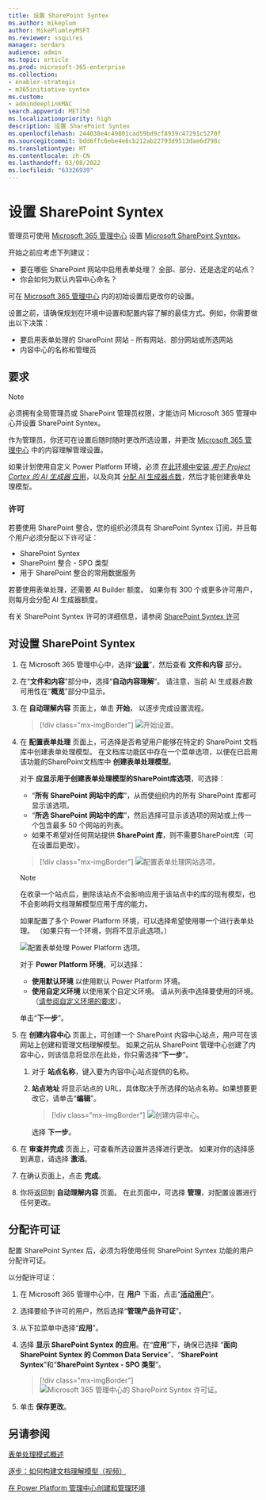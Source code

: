 ```yaml
---
title: 设置 SharePoint Syntex
ms.author: mikeplum
author: MikePlumleyMSFT
ms.reviewer: ssquires
manager: serdars
audience: admin
ms.topic: article
ms.prod: microsoft-365-enterprise
ms.collection:
- enabler-strategic
- m365initiative-syntex
ms.custom:
- admindeeplinkMAC
search.appverid: MET150
ms.localizationpriority: high
description: 设置 SharePoint Syntex
ms.openlocfilehash: 244038e4c49801cad59bd9cf8939c47291c5270f
ms.sourcegitcommit: bdd6ffc6ebe4e6cb212ab22793d9513dae6d798c
ms.translationtype: HT
ms.contentlocale: zh-CN
ms.lasthandoff: 03/08/2022
ms.locfileid: "63326939"
---
```

# <a name="set-up-sharepoint-syntex"></a>设置 SharePoint Syntex

管理员可使用 <a href="https://go.microsoft.com/fwlink/p/?linkid=2024339" target="_blank">Microsoft 365 管理中心</a> 设置 [Microsoft SharePoint Syntex](index.md)。 

开始之前应考虑下列建议：

- 要在哪些 SharePoint 网站中启用表单处理？ 全部、部分、还是选定的站点？
- 你会如何为默认内容中心命名？

可在 <a href="https://go.microsoft.com/fwlink/p/?linkid=2024339" target="_blank">Microsoft 365 管理中心</a> 内的初始设置后更改你的设置。

设置之前，请确保规划在环境中设置和配置内容了解的最佳方式。例如，你需要做出以下决策：

- 要启用表单处理的 SharePoint 网站 - 所有网站、部分网站或所选网站
- 内容中心的名称和管理员

## <a name="requirements"></a>要求 

> [!NOTE]
> 必须拥有全局管理员或 SharePoint 管理员权限，才能访问 Microsoft 365 管理中心并设置 SharePoint Syntex。

作为管理员，你还可在设置后随时随时更改所选设置，并更改 <a href="https://go.microsoft.com/fwlink/p/?linkid=2024339" target="_blank">Microsoft 365 管理中心</a> 中的内容理解管理设置。

如果计划使用自定义 Power Platform 环境，必须 [在此环境中安装 *用于 Project Cortex 的 AI 生成器* 应用](/power-platform/admin/manage-apps#install-an-app-in-the-environment-view)，以及向其 [分配 AI 生成器点数](/power-platform/admin/capacity-add-on)，然后才能创建表单处理模型。

### <a name="licensing"></a>许可

若要使用 SharePoint 整合，您的组织必须具有 SharePoint Syntex 订阅，并且每个用户必须分配以下许可证：

- SharePoint Syntex
- SharePoint 整合 - SPO 类型
- 用于 SharePoint 整合的常用数据服务

若要使用表单处理，还需要 AI Builder 额度。 如果你有 300 个或更多许可用户，则每月会分配 AI 生成器额度。

有关 SharePoint Syntex 许可的详细信息，请参阅 [SharePoint Syntex 许可](syntex-licensing.md)

## <a name="to-set-up-sharepoint-syntex"></a>对设置 SharePoint Syntex

1. 在 Microsoft 365 管理中心中，选择“<a href="https://go.microsoft.com/fwlink/p/?linkid=2171997" target="_blank">**设置**</a>”，然后查看 **文件和内容** 部分。

2. 在“**文件和内容**”部分中，选择“**自动内容理解**”。 请注意，当前 AI 生成器点数可用性在“**概览**”部分中显示。<br/>

3. 在 **自动理解内容** 页面上，单击 **开始**， 以逐步完成设置流程。 <br/>

    > [!div class="mx-imgBorder"]
    > ![开始设置。](../media/content-understanding/admin-content-understanding-get-started.png)</br>

4. 在 **配置表单处理** 页面上，可选择是否希望用户能够在特定的 SharePoint 文档库中创建表单处理模型。 在文档库功能区中存在一个菜单选项，以便在已启用该功能的SharePoint文档库中 **创建表单处理模型**。
 
     对于 **应显示用于创建表单处理模型的SharePoint库选项**，可选择：</br>
      - “**所有 SharePoint 网站中的库**”，从而使组织内的所有 SharePoint 库都可显示该选项。</br>
      - “**所选 SharePoint 网站中的库**”，然后选择可显示该选项的网站或上传一个包含最多 50 个网站的列表。</br>
      - 如果不希望对任何网站提供 **SharePoint 库**，则不需要SharePoint库（可在设置后更改）。

   > [!div class="mx-imgBorder"]
   > ![配置表单处理网站选项。](../media/content-understanding/admin-configforms.png)

   > [!Note]
   > 在收录一个站点后，删除该站点不会影响应用于该站点中的库的现有模型，也不会影响将文档理解模型应用于库的能力。 
    
    如果配置了多个 Power Platform 环境，可以选择希望使用哪一个进行表单处理。 （如果只有一个环境，则将不显示此选项。）

    ![配置表单处理 Power Platform 选项。](../media/content-understanding/setup-power-platform-env.png)

    对于 **Power Platform 环境**，可以选择：
    - **使用默认环境** 以使用默认 Power Platform 环境。
    - **使用自定义环境** 以使用某个自定义环境。 请从列表中选择要使用的环境。 （[请参阅自定义环境的要求](/microsoft-365/contentunderstanding/set-up-content-understanding#requirements)）。

    单击“**下一步**”。

5. 在 **创建内容中心** 页面上，可创建一个 SharePoint 内容中心站点，用户可在该网站上创建和管理文档理解模型。 如果之前从 SharePoint 管理中心创建了内容中心，则该信息将显示在此处，你只需选择“**下一步**”。

    1. 对于 **站点名称**，键入要为内容中心站点提供的名称。
    
    1. **站点地址** 将显示站点的 URL，具体取决于所选择的站点名称。如果想要更改它，请单击“**编辑**”。

       > [!div class="mx-imgBorder"]
       > ![创建内容中心。](../media/content-understanding/admin-cu-create-cc.png)</br>

       选择 **下一步**。

6. 在 **审查并完成** 页面上，可查看所选设置并选择进行更改。 如果对你的选择感到满意，请选择 **激活**。

7. 在确认页面上，点击 **完成**。

8. 你将返回到 **自动理解内容** 页面。 在此页面中，可选择 **管理**，对配置设置进行任何更改。 

## <a name="assign-licenses"></a>分配许可证

配置 SharePoint Syntex 后，必须为将使用任何 SharePoint Syntex 功能的用户分配许可证。

以分配许可证：

1. 在 Microsoft 365 管理中心中，在 **用户** 下面，点击“<a href="https://go.microsoft.com/fwlink/p/?linkid=834822" target="_blank">**活动用户**</a>”。

2. 选择要给予许可的用户，然后选择“**管理产品许可证**”。

3. 从下拉菜单中选择“**应用**”。

4. 选择 **显示 SharePoint Syntex 的应用**。在“**应用**”下，确保已选择 “**面向 SharePoint Syntex 的 Common Data Service**”、“**SharePoint Syntex**”和“**SharePoint Syntex - SPO 类型**”。

    > [!div class="mx-imgBorder"]
    > ![Microsoft 365 管理中心的 SharePoint Syntex 许可证。](../media/content-understanding/sharepoint-syntex-licenses.png)

5. 单击 **保存更改**。

## <a name="see-also"></a>另请参阅

[表单处理模式概述](/ai-builder/form-processing-model-overview)

[逐步：如何构建文档理解模型（视频）](https://www.youtube.com/watch?v=DymSHObD-bg)

[在 Power Platform 管理中心创建和管理环境](/power-platform/admin/create-environment)
